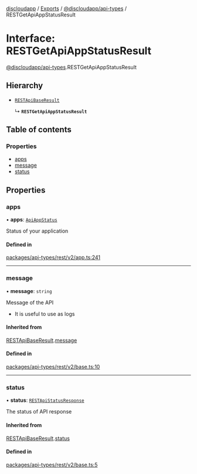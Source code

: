 [discloudapp](../README.md) / [Exports](../modules.md) / [@discloudapp/api-types](../modules/discloudapp_api_types.md) / RESTGetApiAppStatusResult

# Interface: RESTGetApiAppStatusResult

[@discloudapp/api-types](../modules/discloudapp_api_types.md).RESTGetApiAppStatusResult

## Hierarchy

- [`RESTApiBaseResult`](discloudapp_api_types.RESTApiBaseResult.md)

  ↳ **`RESTGetApiAppStatusResult`**

## Table of contents

### Properties

- [apps](discloudapp_api_types.RESTGetApiAppStatusResult.md#apps)
- [message](discloudapp_api_types.RESTGetApiAppStatusResult.md#message)
- [status](discloudapp_api_types.RESTGetApiAppStatusResult.md#status)

## Properties

### apps

• **apps**: [`ApiAppStatus`](discloudapp_api_types.ApiAppStatus.md)

Status of your application

#### Defined in

[packages/api-types/rest/v2/app.ts:241](https://github.com/discloud/discloud.app/blob/86003e6/packages/api-types/rest/v2/app.ts#L241)

___

### message

• **message**: `string`

Message of the API
- It is useful to use as logs

#### Inherited from

[RESTApiBaseResult](discloudapp_api_types.RESTApiBaseResult.md).[message](discloudapp_api_types.RESTApiBaseResult.md#message)

#### Defined in

[packages/api-types/rest/v2/base.ts:10](https://github.com/discloud/discloud.app/blob/86003e6/packages/api-types/rest/v2/base.ts#L10)

___

### status

• **status**: [`RESTApiStatusResponse`](../modules/discloudapp_api_types.md#restapistatusresponse)

The status of API response

#### Inherited from

[RESTApiBaseResult](discloudapp_api_types.RESTApiBaseResult.md).[status](discloudapp_api_types.RESTApiBaseResult.md#status)

#### Defined in

[packages/api-types/rest/v2/base.ts:5](https://github.com/discloud/discloud.app/blob/86003e6/packages/api-types/rest/v2/base.ts#L5)
